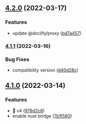 ## [4.2.0](https://github.com/doclify/doclify-nuxt/compare/v4.1.1...v4.2.0) (2022-03-17)


### Features

* update @doclify/proxy ([bd7a457](https://github.com/doclify/doclify-nuxt/commit/bd7a4576b684a644408c48f64d0e53d6ea4523b4))

### [4.1.1](https://github.com/doclify/doclify-nuxt/compare/v4.1.0...v4.1.1) (2022-03-16)


### Bug Fixes

* compatibility version ([d40d28c](https://github.com/doclify/doclify-nuxt/commit/d40d28c185e153b867574edb89052866ad0751e9))

## [4.1.0](https://github.com/doclify/doclify-nuxt/compare/v2.0.2...v4.1.0) (2022-03-14)


### Features

* :tada: v4 ([978d2c8](https://github.com/doclify/doclify-nuxt/commit/978d2c8c9d9913f5c0dbc4ca1bcd5e6b03630775))
* enable nuxt bridge ([7b1f560](https://github.com/doclify/doclify-nuxt/commit/7b1f560d2eb28253bed9ffb65fa6d2f0107aa93b))

